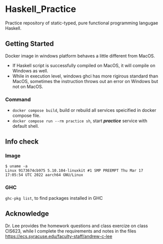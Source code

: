 # Haskell_Practice
Practice repository of static-typed, pure functional programming langugae Haskell.

## Getting Started
Docker image in windows platform behaves a little different from MacOS. 
- If Haskell script is successfully compiled on MacOS, it will compile on Windows as well. 
- While in execution level, windows ghci has more rigirous standard than MacOS, sometimes the instruction throws out an error on Windows but not on MacOS.
### Command
- `docker compose build`, build or rebuild all services speicified in docker compose file.
- `docker compose run --rm practice sh`, start ***practice*** service with default shell.

## Info check
### Image
```
$ uname -a
Linux 9173674cb975 5.10.104-linuxkit #1 SMP PREEMPT Thu Mar 17 17:05:54 UTC 2022 aarch64 GNU/Linux
```
### GHC
`ghc-pkg list`, to find packages installed in GHC

## Acknowledge
Dr. Lee provides the homework questions and class exercize on class CIS623, while I complete the requirements and notes in the files \
https://ecs.syracuse.edu/faculty-staff/andrew-c-lee